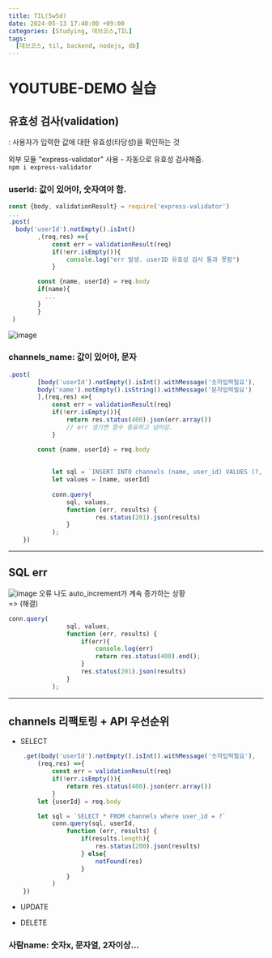 ```yaml
---
title: TIL(5w5d)
date: 2024-05-13 17:40:00 +09:00
categories: [Studying, 데브코스,TIL]
tags: 
  [데브코스, til, backend, nodejs, db]
---
```

# YOUTUBE-DEMO 실습
## 유효성 검사(validation)
: 사용자가 입력한 값에 대한 유효성(타당성)을 확인하는 것<br>

외부 모듈 "express-validator" 사용 - 자동으로 유효성 검사해줌.<br> `npm i express-validator`

### userId: 값이 있어야, 숫자여야 함.
```jsx
const {body, validationResult} = require('express-validator')
...
.post(
  body('userId').notEmpty().isInt()
        ,(req,res) =>{
            const err = validationResult(req)
            if(!err.isEmpty()){
                console.log("err 발생. userID 유효성 검사 통과 못함")
            }

        const {name, userId} = req.body   
        if(name){
          ...
        }
        }
 )
```
![image]()

### channels_name: 값이 있어야, 문자
```jsx
.post(
        [body('userId').notEmpty().isInt().withMessage('숫자입력필요'),
        body('name').notEmpty().isString().withMessage('문자입력필요')
        ],(req,res) =>{
            const err = validationResult(req)
            if(!err.isEmpty()){
                return res.status(400).json(err.array())
                // err 생기면 함수 종료하고 넘어감.
            }

        const {name, userId} = req.body
        
        
            let sql = `INSERT INTO channels (name, user_id) VALUES (?, ?)`
            let values = [name, userId]
    
            conn.query(
                sql, values,
                function (err, results) {
                        res.status(201).json(results)    
                }
            );  
    })

```
---

## SQL err
![image]()
오류 나도 auto_increment가 계속 증가하는 상황
<br>
=> (해결)

```jsx
conn.query(
                sql, values,
                function (err, results) {
                    if(err){
                        console.log(err)
                        return res.status(400).end();
                    }
                    res.status(201).json(results)    
                }
            );  
```
---

## channels 리팩토링 + API 우선순위
- SELECT
```jsx
    .get(body('userId').notEmpty().isInt().withMessage('숫자입력필요'),
        (req,res) =>{
            const err = validationResult(req)
            if(!err.isEmpty()){
                return res.status(400).json(err.array())
            }
        let {userId} = req.body

        let sql = `SELECT * FROM channels where user_id = ?`
            conn.query(sql, userId,
                function (err, results) {
                    if(results.length){
                        res.status(200).json(results)
                    } else{
                        notFound(res)
                    }
                }
            )
    })
```
- UPDATE

- DELETE

### 사람name: 숫자x, 문자열, 2자이상...